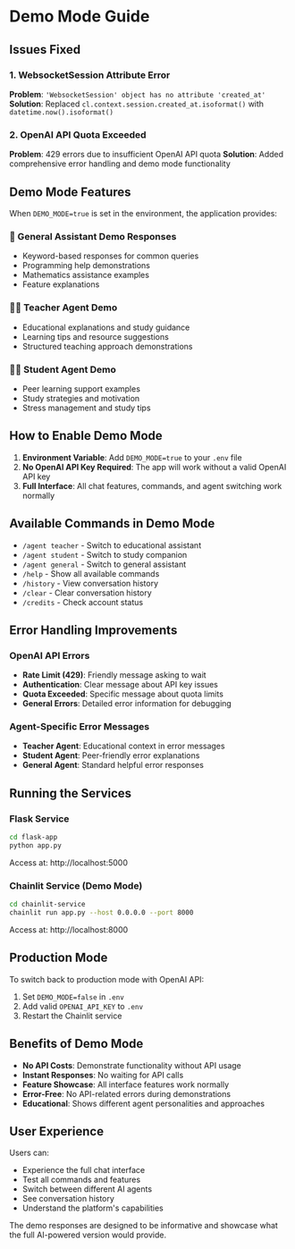# Demo Mode Guide

## Issues Fixed

### 1. WebsocketSession Attribute Error
**Problem**: `'WebsocketSession' object has no attribute 'created_at'`
**Solution**: Replaced `cl.context.session.created_at.isoformat()` with `datetime.now().isoformat()`

### 2. OpenAI API Quota Exceeded
**Problem**: 429 errors due to insufficient OpenAI API quota
**Solution**: Added comprehensive error handling and demo mode functionality

## Demo Mode Features

When `DEMO_MODE=true` is set in the environment, the application provides:

### 🤖 General Assistant Demo Responses
- Keyword-based responses for common queries
- Programming help demonstrations
- Mathematics assistance examples
- Feature explanations

### 👨‍🏫 Teacher Agent Demo
- Educational explanations and study guidance
- Learning tips and resource suggestions
- Structured teaching approach demonstrations

### 👨‍🎓 Student Agent Demo
- Peer learning support examples
- Study strategies and motivation
- Stress management and study tips

## How to Enable Demo Mode

1. **Environment Variable**: Add `DEMO_MODE=true` to your `.env` file
2. **No OpenAI API Key Required**: The app will work without a valid OpenAI API key
3. **Full Interface**: All chat features, commands, and agent switching work normally

## Available Commands in Demo Mode

- `/agent teacher` - Switch to educational assistant
- `/agent student` - Switch to study companion
- `/agent general` - Switch to general assistant
- `/help` - Show all available commands
- `/history` - View conversation history
- `/clear` - Clear conversation history
- `/credits` - Check account status

## Error Handling Improvements

### OpenAI API Errors
- **Rate Limit (429)**: Friendly message asking to wait
- **Authentication**: Clear message about API key issues
- **Quota Exceeded**: Specific message about quota limits
- **General Errors**: Detailed error information for debugging

### Agent-Specific Error Messages
- **Teacher Agent**: Educational context in error messages
- **Student Agent**: Peer-friendly error explanations
- **General Agent**: Standard helpful error responses

## Running the Services

### Flask Service
```bash
cd flask-app
python app.py
```
Access at: http://localhost:5000

### Chainlit Service (Demo Mode)
```bash
cd chainlit-service
chainlit run app.py --host 0.0.0.0 --port 8000
```
Access at: http://localhost:8000

## Production Mode

To switch back to production mode with OpenAI API:

1. Set `DEMO_MODE=false` in `.env`
2. Add valid `OPENAI_API_KEY` to `.env`
3. Restart the Chainlit service

## Benefits of Demo Mode

- **No API Costs**: Demonstrate functionality without API usage
- **Instant Responses**: No waiting for API calls
- **Feature Showcase**: All interface features work normally
- **Error-Free**: No API-related errors during demonstrations
- **Educational**: Shows different agent personalities and approaches

## User Experience

Users can:
- Experience the full chat interface
- Test all commands and features
- Switch between different AI agents
- See conversation history
- Understand the platform's capabilities

The demo responses are designed to be informative and showcase what the full AI-powered version would provide. 
